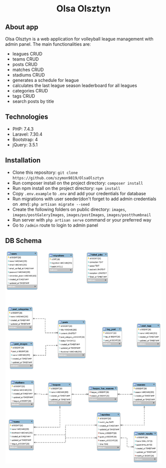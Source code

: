 <h1 align="center"> Olsa Olsztyn</h1>


## About app
Olsa Olsztyn is a web application for volleyball league management with admin panel. 
The main functionalities are:
- leagues CRUD
- teams CRUD
- posts CRUD
- matches CRUD
- stadiums CRUD
- generates a schedule for league 
- calculates the last league season leaderboard for all leagues
- categories CRUD
- tags CRUD
- search posts by title


## Technologies
- PHP: 7.4.3 
- Laravel: 7.30.4
- Bootstrap: 4
- jQuery: 3.5.1


## Installation
- Clone this repository:
`git clone https://github.com/szymon9819/OlsaOlsztyn`
- Run composer install on the project directory: `composer install`
- Run npm install on the project directory: `npm install`
- Copy `.env.example` to `.env` and add your credentials for database
- Run migrations with user seeder(don't forget to add admin credentials on .env): `php artisan migrate --seed`
- Create the following folders on public directory: `images`, `images/postGaleryImages`, 
`images/postImages`, `images/postthumbnail`
- Run server with `php artisan serve` command or your preferred way
- Go to `/admin` route to login to admin panel


## DB Schema
![DB Schema](./readmeImages/DBSchemaOlsaOlsztyn.png)
